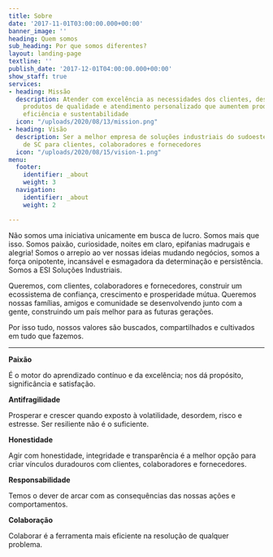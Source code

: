 ```yaml
---
title: Sobre
date: '2017-11-01T03:00:00.000+00:00'
banner_image: ''
heading: Quem somos
sub_heading: Por que somos diferentes?
layout: landing-page
textline: ''
publish_date: '2017-12-01T04:00:00.000+00:00'
show_staff: true
services:
- heading: Missão
  description: Atender com excelência as necessidades dos clientes, desenvolvendo
    produtos de qualidade e atendimento personalizado que aumentem produtividade,
    eficiência e sustentabilidade
  icon: "/uploads/2020/08/13/mission.png"
- heading: Visão
  description: Ser a melhor empresa de soluções industriais do sudoeste do PR e oeste
    de SC para clientes, colaboradores e fornecedores
  icon: "/uploads/2020/08/15/vision-1.png"
menu:
  footer:
    identifier: _about
    weight: 3
  navigation:
    identifier: _about
    weight: 2

---
```

Não somos uma iniciativa unicamente em busca de lucro. Somos mais que isso. Somos paixão, curiosidade, noites em claro, epifanias madrugais e alegria! Somos o arrepio ao ver nossas ideias mudando negócios, somos a força onipotente, incansável e esmagadora da determinação e persistência. Somos a ESI Soluções Industriais.

Queremos, com clientes, colaboradores e fornecedores, construir um ecossistema de confiança, crescimento e prosperidade mútua. Queremos nossas famílias, amigos e comunidade se desenvolvendo junto com a gente, construindo um país melhor para as futuras gerações.

Por isso tudo, nossos valores são buscados, compartilhados e cultivados em tudo que fazemos.

***

**Paixão**

É o motor do aprendizado contínuo e da excelência; nos dá propósito, significância e satisfação.

**Antifragilidade**

Prosperar e crescer quando exposto à volatilidade, desordem, risco e estresse. Ser resiliente não é o suficiente.

**Honestidade**

Agir com honestidade, integridade e transparência é a melhor opção para criar vínculos duradouros com clientes, colaboradores e fornecedores.

**Responsabilidade**

Temos o dever de arcar com as consequências das nossas ações e comportamentos.

**Colaboração**

Colaborar é a ferramenta mais eficiente na resolução de qualquer problema.